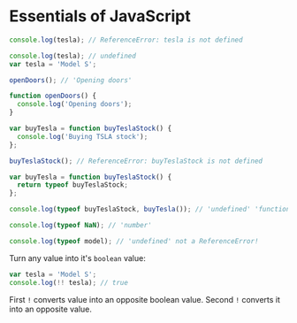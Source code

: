 # Essentials of JavaScript

```js
console.log(tesla); // ReferenceError: tesla is not defined
```
```js
console.log(tesla); // undefined
var tesla = 'Model S';
```
```js
openDoors(); // 'Opening doors'

function openDoors() {
  console.log('Opening doors');
}
```
```js
var buyTesla = function buyTeslaStock() {
  console.log('Buying TSLA stock');
};

buyTeslaStock(); // ReferenceError: buyTeslaStock is not defined
```
```js
var buyTesla = function buyTeslaStock() {
  return typeof buyTeslaStock;
};

console.log(typeof buyTeslaStock, buyTesla()); // 'undefined' 'function'
```
```js
console.log(typeof NaN); // 'number'
```
```js
console.log(typeof model); // 'undefined' not a ReferenceError!
```
Turn any value into it's `boolean` value:
```js
var tesla = 'Model S';
console.log(!! tesla); // true
```
First `!` converts value into an opposite boolean value. Second `!` converts it into an opposite value.

